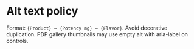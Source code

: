 # Alt text policy

Format: `{Product} — {Potency mg} — {Flavor}`. Avoid decorative duplication. PDP gallery thumbnails may use empty alt with aria-label on controls.

